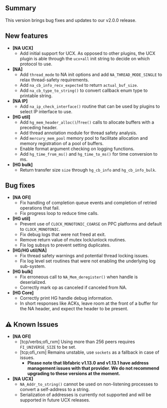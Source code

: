 ## Summary

This version brings bug fixes and updates to our v2.0.0 release.

## New features

- __[NA UCX]__
    - Add initial support for UCX. As opposed to other plugins, the UCX plugin is able through the `ucx+all` init string to decide on which protocol to use.
- __[NA]__
    - Add `thread_mode` to NA init options and add `NA_THREAD_MODE_SINGLE` to relax thread-safety requirements.
    - Add `na_cb_info_recv_expected` to return `actual_buf_size`.
    - Add `na_cb_type_to_string()` to convert callback enum type to printable string.
- __[NA IP]__
    - Add `na_ip_check_interface()` routine that can be used by plugins to select IP interface to use.
- __[HG util]__
    - Add `hg_mem_header_alloc()`/`free()` calls to allocate buffers with a preceding header.
    - Add thread annotation module for thread safety analysis.
    - Add `mercury_mem_pool` memory pool to facilitate allocation and memory registration of a pool of buffers.
    - Enable format argument checking on logging functions.
    - Add `hg_time_from_ms()` and `hg_time_to_ms()` for time conversion to ms.
- __[HG bulk]__
    - Return transfer size `size` through `hg_cb_info` and `hg_cb_info_bulk`.

## Bug fixes

- __[NA OFI]__
    - Fix handling of completion queue events and completion of retried operations that fail.
    - Fix progress loop to reduce time calls.
- __[HG util]__
    - Prevent use of `CLOCK_MONOTONIC_COARSE` on PPC platforms and default to `CLOCK_MONOTONIC`.
    - Fix debug logs that were not freed at exit.
    - Remove return value of mutex lock/unlock routines.
    - Fix log subsys to prevent setting duplicates.
- __[HG/HG util/NA]__
    - Fix thread safety warnings and potential thread locking issues.
    - Fix log level set routines that were not enabling the underlying log sub-system.
- __[HG bulk]__
    - Fix erroneous call to `NA_Mem_deregister()` when handle is deserialized.
    - Correctly mark op as canceled if canceled from NA.
- __[HG Core]__
    - Correctly print HG handle debug information.
    - In short responses like ACKs, leave room at the front of a buffer for
    the NA header, and expect the header to be present.

## :warning: Known Issues

- __[NA OFI]__
    - [tcp/verbs;ofi_rxm] Using more than 256 peers requires `FI_UNIVERSE_SIZE` to be set.
    - [tcp;ofi_rxm] Remains unstable, use `sockets` as a fallback in case of issues.
        - __Please note that libfabric v1.13.0 and v1.13.1 have address management issues with that provider. We do not recommend upgrading to these versions at the moment.__
- __[NA UCX]__
    - `NA_Addr_to_string()` cannot be used on non-listening processes to convert a self-address to a string.
    - Serialization of addresses is currently not supported and will be supported in future UCX releases.
